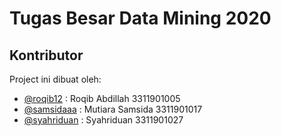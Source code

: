 # Tugas Besar Data Mining 2020

## Kontributor
Project ini dibuat oleh:
- [@roqib12](https://github.com/roqib12) : Roqib Abdillah 3311901005
- [@samsidaaa](https://github.com/samsidaaa) : Mutiara Samsida 3311901017
- [@syahriduan](https://github.com/syahriduan) : Syahriduan 3311901027